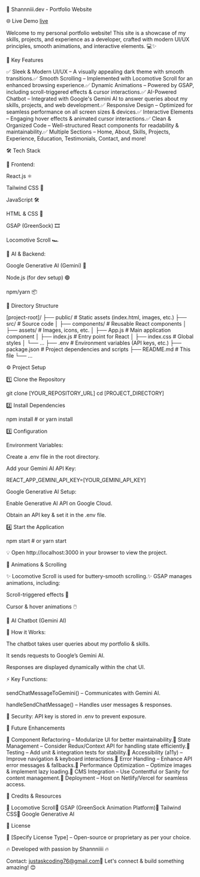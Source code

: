 🚀 Shannniii.dev - Portfolio Website

🌐 Live Demo [live](https://me-portfolio-green.vercel.app/)

Welcome to my personal portfolio website! This site is a showcase of my skills, projects, and experience as a developer, crafted with modern UI/UX principles, smooth animations, and interactive elements. 💻✨

🌟 Key Features

✅ Sleek & Modern UI/UX – A visually appealing dark theme with smooth transitions.✅ Smooth Scrolling – Implemented with Locomotive Scroll for an enhanced browsing experience.✅ Dynamic Animations – Powered by GSAP, including scroll-triggered effects & cursor interactions.✅ AI-Powered Chatbot – Integrated with Google's Gemini AI to answer queries about my skills, projects, and web development.✅ Responsive Design – Optimized for seamless performance on all screen sizes & devices.✅ Interactive Elements – Engaging hover effects & animated cursor interactions.✅ Clean & Organized Code – Well-structured React components for readability & maintainability.✅ Multiple Sections – Home, About, Skills, Projects, Experience, Education, Testimonials, Contact, and more!

🛠️ Tech Stack

🚀 Frontend:

React.js ⚛️

Tailwind CSS 🎨

JavaScript 🛠️

HTML & CSS 📜

GSAP (GreenSock) 🎞️

Locomotive Scroll 🏎️

🤖 AI & Backend:

Google Generative AI (Gemini) 🤖

Node.js (for dev setup) 🟢

npm/yarn 📦

📂 Directory Structure

[project-root]/
├── public/         # Static assets (index.html, images, etc.)
├── src/            # Source code
│   ├── components/ # Reusable React components
│   ├── assets/     # Images, icons, etc.
│   ├── App.js      # Main application component
│   ├── index.js    # Entry point for React
│   ├── index.css   # Global styles
│   └── ...
├── .env            # Environment variables (API keys, etc.)
├── package.json    # Project dependencies and scripts
├── README.md       # This file
└── ...

⚙️ Project Setup

1️⃣ Clone the Repository

git clone [YOUR_REPOSITORY_URL]
cd [PROJECT_DIRECTORY]

2️⃣ Install Dependencies

npm install  # or yarn install

3️⃣ Configuration

Environment Variables:

Create a .env file in the root directory.

Add your Gemini AI API Key:

REACT_APP_GEMINI_API_KEY=[YOUR_GEMINI_API_KEY]

Google Generative AI Setup:

Enable Generative AI API on Google Cloud.

Obtain an API key & set it in the .env file.

4️⃣ Start the Application

npm start  # or yarn start

💡 Open http://localhost:3000 in your browser to view the project.

🎨 Animations & Scrolling

✨ Locomotive Scroll is used for buttery-smooth scrolling.✨ GSAP manages animations, including:

Scroll-triggered effects 📜

Cursor & hover animations 🖱️

🤖 AI Chatbot (Gemini AI)

💬 How it Works:

The chatbot takes user queries about my portfolio & skills.

It sends requests to Google’s Gemini AI.

Responses are displayed dynamically within the chat UI.

⚡ Key Functions:

sendChatMessageToGemini() – Communicates with Gemini AI.

handleSendChatMessage() – Handles user messages & responses.

🔐 Security: API key is stored in .env to prevent exposure.

🚀 Future Enhancements

🔹 Component Refactoring – Modularize UI for better maintainability.🔹 State Management – Consider Redux/Context API for handling state efficiently.🔹 Testing – Add unit & integration tests for stability.🔹 Accessibility (a11y) – Improve navigation & keyboard interactions.🔹 Error Handling – Enhance API error messages & fallbacks.🔹 Performance Optimization – Optimize images & implement lazy loading.🔹 CMS Integration – Use Contentful or Sanity for content management.🔹 Deployment – Host on Netlify/Vercel for seamless access.

📜 Credits & Resources

🔗 Locomotive Scroll🔗 GSAP (GreenSock Animation Platform)🔗 Tailwind CSS🔗 Google Generative AI

📄 License

🔖 [Specify License Type] – Open-source or proprietary as per your choice.

🔥 Developed with passion by Shannniiii 🔥

 Contact: justaskcoding76@gmail.com🚀 Let's connect & build something amazing! 😊
